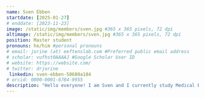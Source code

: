 ```yaml
---
name: Sven Ebben
startdate: [2025-01-27]
# enddate: [2023-11-23]
image: /static/img/members/sven.jpg #365 x 365 pixels, 72 dpi
altimage: /static/img/members/sven.jpg #365 x 365 pixels, 72 dpi
position: Master student
pronouns: he/him #personal pronouns
# email: jorine (at) eeftenslab.com #Preferred public email address
# scholar: vufhst0AAAAJ #Google Scholar User ID
# website: https://website.com/
# twitter: drjorine
 linkedin: sven-ebben-50680a184
# orcid: 0000-0001-6784-9955
description: "Hello everyone! I am Sven and I currently study Medical Epigenomics with a specialization in Science and Society at the Radboud University. From January 2025, I will be doing my Master's internship at Jorine's lab. During my study I followed some courses on the organization of the nucleus and the cytoskeleton, which fascinated me. I hope to learn more about this through my internship. In my daily life I also enjoy playing badminton (where I also do a board year) and I'm active in politics."
---
```

